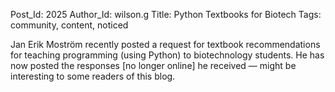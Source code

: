 Post_Id: 2025
Author_Id: wilson.g
Title: Python Textbooks for Biotech
Tags: community, content, noticed

<p>Jan Erik Mostr&ouml;m recently posted a request for textbook recommendations for teaching programming (using Python) to biotechnology students.  He has now posted the responses [no longer online] he received &mdash; might be interesting to some readers of this blog.</p>
